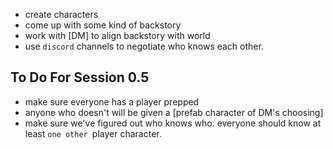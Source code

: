 

* create characters
* come up with some kind of backstory
* work with [DM] to align backstory with world
* use `discord` channels to negotiate who knows each other.



## To Do For Session 0.5

* make sure everyone has a player prepped
* anyone who doesn't will be given a [prefab character of DM's choosing]
* make sure we've figured out who knows who.  everyone should know at least `one other `player character.

